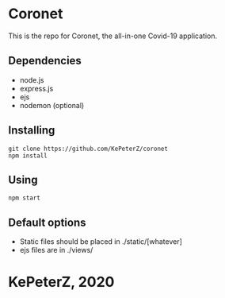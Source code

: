# Coronet
This is the repo for Coronet, the all-in-one Covid-19 application.

## Dependencies
* node.js
* express.js
* ejs
* nodemon (optional)

## Installing

```
git clone https://github.com/KePeterZ/coronet
npm install
```

## Using

```
npm start
```

## Default options
* Static files should be placed in ./static/[whatever]
* ejs files are in ./views/

# KePeterZ, 2020